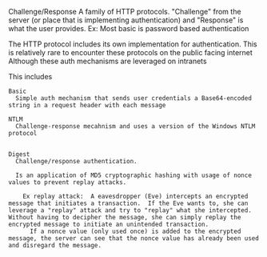 Challenge/Response
  A family of HTTP protocols.  "Challenge" from the server (or place that is implementing authentication) and "Response" is what the user provides.
    Ex: Most basic is password based authentication

The HTTP protocol includes its own implementation for authentication.
  This is relatively rare to encounter these protocols on the public facing internet
    Although these auth mechanisms are leveraged on intranets

  This includes
    
    Basic
      Simple auth mechanism that sends user credentials a Base64-encoded string in a request header with each message

    NTLM
      Challenge-response mecahnism and uses a version of the Windows NTLM protocol


    Digest
      Challenge/response authentication.

      Is an application of MD5 cryptographic hashing with usage of nonce values to prevent replay attacks.

        Ex replay attack:  A eavesdropper (Eve) intercepts an encrypted message that initiates a transaction.  If the Eve wants to, she can leverage a "replay" attack and try to "replay" what she intercepted.  Without having to decipher the message, she can simply replay the encrypted message to initiate an unintended transaction.
          If a nonce value (only used once) is added to the encrypted message, the server can see that the nonce value has already been used and disregard the message.


